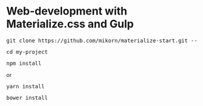 <h1>Web-development with Materialize.css and Gulp</h1>
<pre>git clone https://github.com/mikorn/materialize-start.git --depth 1 my-project</pre>
<pre>cd my-project</pre>
<pre>npm install</pre>
<p>or</p>
<pre>yarn install</pre>
<pre>bower install</pre>
